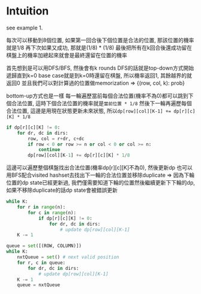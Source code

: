 # Intuition

see example 1.

每次可以移動到8個位置, 如果第一回合後下個位置是合法的位置, 那該位置的機率就是1/8
再下次如果又成功, 那就是(1/8) * (1/8)
最後把所有在k回合後還成功留在棋盤上的機率加總起來就會是最終還留在位置的機率

首先想到是可以用DFS/BFS, 然後會有k rounds
DFS的話就是top-down方式開始遞歸直到k=0
base case就是到k=0時還留在棋盤, 所以機率返回1, 其餘越界的就返回0
並且我們可以對計算過的位置做memorization => {(row, col, k): prob}

bottom-up方式也是一樣
每一輪遍歷當前每個合法位置(機率不為0)都可以跳到下個合法位置, 這時下個合法位置的機率就是`當前位置 * 1/8`
然後下一輪再遍歷每個合法位置, 這邊是用現在狀態更新未來狀態, 所以`dp[row][col][K-1] += dp[r][c][K] * 1/8`
```py
if dp[r][c][K] != 0:
    for dr, dc in dirs:
        row, col = r+dr, c+dc
        if row < 0 or row >= n or col < 0 or col >= n:
            continue
        dp[row][col][K-1] += dp[r][c][K] * 1/8
```

這邊可以遍歷整個棋盤找出合法位置(機率dp[r][c][K]不為0), 然後更新dp
也可以用BFS配合visited hashset去找出下一輪的合法位置並移除duplicate
=> 因為下輪位置的dp state已經更新過, 我們僅需要知道下輪的位置然後繼續更新下下輪的dp, 如果不移除duplicate的話dp state會被錯誤更新

```py
while K:
    for r in range(n):
        for c in range(n):
            if dp[r][c][K] != 0:
                for dr, dc in dirs:
                    # update dp[row][col][K-1]
    K -= 1
```

```py
queue = set([(ROW, COLUMN)])
while K:
    nxtQueue = set() # next valid position
    for r, c in queue:
        for dr, dc in dirs:
            # update dp[row][col][K-1]
    K -= 1
    queue = nxtQueue
```